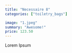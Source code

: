 ```yaml
---
title: "Necessaire 8"
categories: ["toiletry_bags"]

image: "1.jpeg"
summary: "Awesome!"
price: 123.50
---
```


Lorem Ipsum

